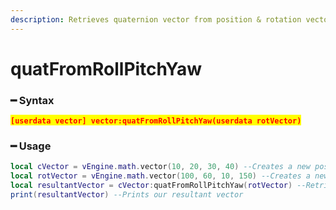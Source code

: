```yaml
---
description: Retrieves quaternion vector from position & rotation vector.
---
```


# quatFromRollPitchYaw

### ━ Syntax

<mark style="color:red;">**`[userdata vector] vector:quatFromRollPitchYaw(userdata rotVector)`**</mark>

### ━ Usage

```lua
local cVector = vEngine.math.vector(10, 20, 30, 40) --Creates a new position vector
local rotVector = vEngine.math.vector(100, 60, 10, 150) --Creates a new rotation vector
local resultantVector = cVector:quatFromRollPitchYaw(rotVector) --Retrieves our quaternion vector
print(resultantVector) --Prints our resultant vector
```
